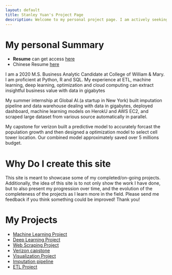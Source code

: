 ```yaml
---
layout: default
title: Stanley Yuan's Project Page 
description: Welcome to my personal project page. I am actively seeking full-time opportunity as a data scientist. If you have a position, please reach me at wqeqsada2131@gmail.com or 3366926033
---
```

# My personal Summary 
- **Resume** can get access [here](/stanley_resume.pdf)
- Chinese Resume [here](/中文简历.pdf)

I am a 2020 M.S. Business Analytic Candidate at College of William & Mary. I am proficient at Python, R and SQL. My experience at ETL, machine learning, deep learning, optimization and cloud computing can extract insightful business value with data in gigabytes

My summer internship at Global AI.(a startup in New York) built imputation pipeline and data warehouse dealing with data in gigabytes,
deployed dashboard, machine learning models on HerokU and AWS EC2, and scraped large dataset from various source automatically in parallel. 

My capstone for verizon built a predictive model to accurately forcast the population growth and then designed a optimization model to select cell tower location. Our combined model approximately saved over 5 millions budget. 

# Why Do I create this site 

This site is meant to showcase some of my completed/on-going projects. Additionally, the idea of this site is to not only show the work I have done, but to also present my progression over time, and the evolution of the completeness of the projects as I learn more in the field. Please send me feedback if you think something could be improved! Thank you!

# My Projects
 - [Machine Learning Project](/Machine_Learning_Project/index.md)
 - [Deep Learning Project](/Deep_Learning_Project/index.md)
 - [Web Scraping Project](/WebScrapping/index.md)
 - [Verizon capstone](/Verizon/index.md) 
 - [Visualization Project](/Plotly_Dash_Visualization/index.md) 
 - [Imputation pipeline](/Survey-Monkey/index.md) 
 - [ETL Project](/FuzzyMatching/index.md) 
